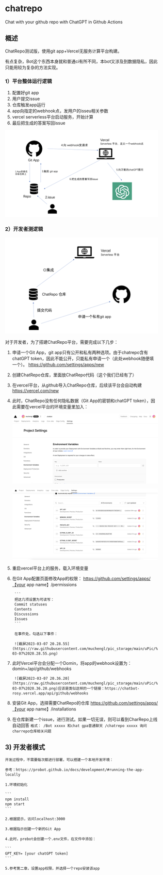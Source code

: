 # chatrepo
Chat with your github repo with ChatGPT in Github Actions

## 概述

ChatRepo测试版，使用git app+Vercel无服务计算平台构建。

有点复杂，Bot这个东西本身就和普通ci有所不同，本bot又涉及到数据隐私，因此只能用较为复杂的方法实现。

### 1）平台整体运行逻辑

1. 配置好git app
2. 用户提交issue
3. 仓库触发app运行
4. app向指定的webhook点，发用户的isseu相关参数
5. vercel serverless平台启动服务，开始计算
6. 最后把生成的答案写回issue

![截屏2023-03-07 20.17.31](https://raw.githubusercontent.com/muchengl/pic_storage/main/uPic/%E6%88%AA%E5%B1%8F2023-03-07%2020.17.31.png)

### 2）开发者测逻辑

![截屏2023-03-07 20.17.11](https://raw.githubusercontent.com/muchengl/pic_storage/main/uPic/%E6%88%AA%E5%B1%8F2023-03-07%2020.17.11.png)

对于开发者，为了搭建ChatRepo平台，需要完成以下几步：

1. 申请一个Git App，git app只有公开和私有两种选项。由于chatrepo含有chatGPT token，因此不能公开，只能私有申请一个（此处webhook随便填一个）。
    https://github.com/settings/apps/new

2. 创建ChatRepo仓库，里面放ChatRepo代码（这个我们已经有了）

3. 在vercel平台，从github导入ChatRepo仓库，后续该平台会自动构建
    https://vercel.com/new

4. 此时，ChatRepo没有任何隐私数据（Git App的密钥和chatGPT token），因此需要在vercel平台的环境变量里加入：

    ![截屏2023-03-07 20.24.53](https://raw.githubusercontent.com/muchengl/pic_storage/main/uPic/%E6%88%AA%E5%B1%8F2023-03-07%2020.24.53.png)

    ![截屏2023-03-07 20.25.13](https://raw.githubusercontent.com/muchengl/pic_storage/main/uPic/%E6%88%AA%E5%B1%8F2023-03-07%2020.25.13.png)
5. 重启vercel平台上的服务，载入环境变量
6. 在Git App配置页面修改App的权限：
        https://github.com/settings/apps/【your app name】/permissions

        ```
        把这几项设置为可读写：
        Commit statuses
        Contents
        Discussions
        Issues
        ```

        在事件处，勾选以下事件：

        ![截屏2023-03-07 20.28.55](https://raw.githubusercontent.com/muchengl/pic_storage/main/uPic/%E6%88%AA%E5%B1%8F2023-03-07%2020.28.55.png)

7. 此时Vercel平台会分配一个Domin，将app的webhook设置为：
        domin+/api/github/webhooks

        ![截屏2023-03-07 20.36.20](https://raw.githubusercontent.com/muchengl/pic_storage/main/uPic/%E6%88%AA%E5%B1%8F2023-03-07%2020.36.20.png)应该是类似这样的一个链接：https://chatbot-rosy.vercel.app/api/github/webhooks
8. 安装Git App，选择需要ChatRepo的仓库
        https://github.com/settings/apps/【your app name】/installations
9. 在仓库新建一个issue，进行测试。如果一切无误，则可以看到CharRepo上线自动回答
        ```
        格式：
        /Bot xxxxx
        和chat gpa普通聊天
        /chatrepo xxxxx
        询问charrepo仓库相关问题
        ```

## 3) 开发者模式

    开发过程中，不需要每次都进行部署，可以搭建一个本地开发环境：

    参考：https://probot.github.io/docs/development/#running-the-app-locally

    1.环境初始化

    ```
    npm install
    npm start
    ```

    2.根据提示，访问localhost:3000

    3.根据指示创建一个新的Git App

    4.此时，prebot会创建一个.env文件，在文件中添加：

    ```
    GPT_KEY= [your chatGPT token]
    ```

    5.参考第二章，设置app权限，并选择一个repo安装该app






